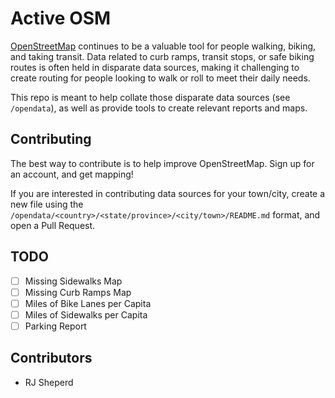 # Active OSM

[OpenStreetMap](https://openstreetmap) continues to be a valuable tool for people walking, biking, and taking transit. Data related to curb ramps, transit stops, or safe biking routes is often held in disparate data sources, making it challenging to create routing for people looking to walk or roll to meet their daily needs.

This repo is meant to help collate those disparate data sources (see `/opendata`), as well as provide tools to create relevant reports and maps.

## Contributing
The best way to contribute is to help improve OpenStreetMap. Sign up for an account, and get mapping!

If you are interested in contributing data sources for your town/city, create a new file using the `/opendata/<country>/<state/province>/<city/town>/README.md` format, and open a Pull Request.

## TODO
- [ ] Missing Sidewalks Map
- [ ] Missing Curb Ramps Map
- [ ] Miles of Bike Lanes per Capita
- [ ] Miles of Sidewalks per Capita
- [ ] Parking Report

## Contributors
* RJ Sheperd
